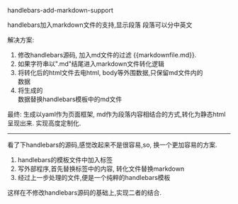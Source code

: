 handlebars-add-markdown-support

handlebars加入markdown文件的支持,显示段落
段落可以分中英文

解决方案:
1. 修改handlebars源码, 加入md文件的过滤 {{markdownfile.md}}.
2. 如果字符串以".md"结尾进入markdown文件转化逻辑
3. 将转化后的html文件去电html, body等外围数据,只保留md文件内的<div>数据
4. 将生成的<div>数据替换handlebars模板中的md文件


最终:
生成以yaml作为页面框架, md作为段落内容相结合的方式,转化为静态html呈现出来.
实现高度定制化.

-----------------------------------------------------------------------------------------

看了下handlebars的源码,感觉改起来不是很容易,so, 换一个更加容易的方案.

1. handlebars的模板文件中加入<markdown>标签
2. 写外部程序,首先替换<markdown>标签中的内容, 转化文件替换markdown
3. 经过上一步处理的文件,便是一个纯粹的handlebars模板

这样在不修改handlebars源码的基础上,实现二者的结合.

